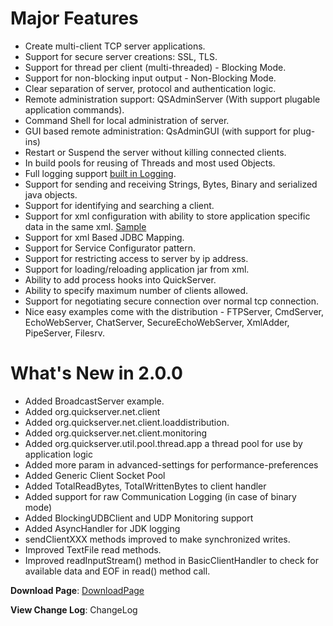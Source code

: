 # Major Features #
  * Create multi-client TCP server applications.
  * Support for secure server creations: SSL, TLS.
  * Support for thread per client (multi-threaded) - Blocking Mode.
  * Support for non-blocking input output - Non-Blocking Mode.
  * Clear separation of server, protocol and authentication logic.
  * Remote administration support: QSAdminServer (With support plugable application commands).
  * Command Shell for local administration of server.
  * GUI based remote administration: QsAdminGUI (with support for plug-ins)
  * Restart or Suspend the server without killing connected clients.
  * In build pools for reusing of Threads and most used Objects.
  * Full logging support [built in Logging](Java.md).
  * Support for sending and receiving Strings, Bytes, Binary and serialized java objects.
  * Support for identifying and searching a client.
  * Support for xml configuration with ability to store application specific data in the same xml. [Sample](View.md)
  * Support for xml Based JDBC Mapping.
  * Support for Service Configurator pattern.
  * Support for restricting access to server by ip address.
  * Support for loading/reloading application jar from xml.
  * Ability to add process hooks into QuickServer.
  * Ability to specify maximum number of clients allowed.
  * Support for negotiating secure connection over normal tcp connection.
  * Nice easy examples come with the distribution - FTPServer, CmdServer, EchoWebServer, ChatServer, SecureEchoWebServer, XmlAdder, PipeServer, Filesrv.



# What's New in 2.0.0 #

  * Added BroadcastServer example.
  * Added org.quickserver.net.client
  * Added org.quickserver.net.client.loaddistribution.
  * Added org.quickserver.net.client.monitoring
  * Added org.quickserver.util.pool.thread.app a thread pool for use by application logic
  * Added more param in advanced-settings for performance-preferences
  * Added Generic Client Socket Pool
  * Added TotalReadBytes, TotalWrittenBytes to client handler
  * Added support for raw Communication Logging (in case of binary mode)
  * Added BlockingUDBClient and UDP Monitoring support
  * Added AsyncHandler for JDK logging
  * sendClientXXX methods improved to make synchronized writes.
  * Improved TextFile read methods.
  * Improved readInputStream() method in BasicClientHandler to check for available data and EOF in read() method call.

**Download Page**: [DownloadPage](http://www.quickserver.org/download.html)

**View Change Log**: ChangeLog